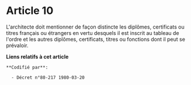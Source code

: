 # Article 10

L'architecte doit mentionner de façon distincte les diplômes, certificats ou titres français ou étrangers en vertu desquels
il est inscrit au tableau de l'ordre et les autres diplômes, certificats, titres ou fonctions dont il peut se prévaloir.

**Liens relatifs à cet article**

	**Codifié par**:

	  - Décret n°80-217 1980-03-20
